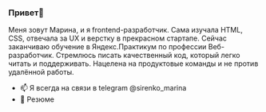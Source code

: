 ### Привет👋 ###

Меня зовут Марина, и я frontend-разработчик. Сама изучала HTML, CSS, отвечала за UX и верстку в прекрасном стартапе. Сейчас заканчиваю обучение в Яндекс.Практикум по профессии Веб-разработчик. Стремлюсь писать качественный код, который легко читать и поддерживать. Нацелена на продуктовые команды и не против удалённой работы.

- 📫 Я всегда на связи в telegram @sirenko_marina
- 📝 Резюме


